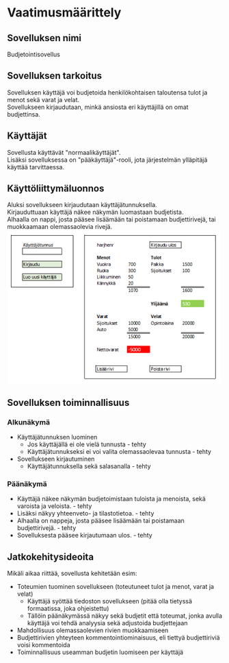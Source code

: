 # Vaatimusmäärittely

## Sovelluksen nimi
Budjetointisovellus

## Sovelluksen tarkoitus
Sovelluksen käyttäjä voi budjetoida henkilökohtaisen taloutensa tulot ja menot sekä varat ja velat.  
Sovellukseen kirjaudutaan, minkä ansiosta eri käyttäjillä on omat budjettinsa.

## Käyttäjät
Sovellusta käyttävät "normaalikäyttäjät".  
Lisäksi sovelluksessa on "pääkäyttäjä"-rooli, jota järjestelmän ylläpitäjä käyttää tarvittaessa.

## Käyttöliittymäluonnos
Aluksi sovellukseen kirjaudutaan käyttäjätunnuksella.  
Kirjauduttuaan käyttäjä näkee näkymän luomastaan budjetista.  
Alhaalla on nappi, josta pääsee lisäämään tai poistamaan budjettirivejä, tai muokkaamaan olemassaolevia rivejä.  
<img src="https://github.com/henkkah/ot-harjoitustyo/blob/master/dokumentaatio/kayttoliittymaluonnos.PNG" width="500">

## Sovelluksen toiminnallisuus
### Alkunäkymä
- Käyttäjätunnuksen luominen
    - Jos käyttäjällä ei ole vielä tunnusta - tehty
    - Käyttäjätunnukseksi ei voi valita olemassaolevaa tunnusta - tehty
- Sovellukseen kirjautuminen
    - Käyttäjätunnuksella sekä salasanalla - tehty
### Päänäkymä
- Käyttäjä näkee näkymän budjetoimistaan tuloista ja menoista, sekä varoista ja veloista. - tehty
- Lisäksi näkyy yhteenveto- ja tilastotietoa. - tehty
- Alhaalla on nappeja, josta pääsee lisäämään tai poistamaan budjettirivejä. - tehty
- Sovelluksesta pääsee kirjautumaan ulos. - tehty

## Jatkokehitysideoita
Mikäli aikaa riittää, sovellusta kehitetään esim:
- Toteumien tuominen sovellukseen (toteutuneet tulot ja menot, varat ja velat)
    - Käyttäjä syöttää tiedoston sovellukseen (pitää olla tietyssä formaatissa, joka ohjeistettu)
    - Tällöin päänäkymässä näkyy sekä budjetit että toteumat, jonka avulla käyttäjä voi tehdä analyysia sekä adjustoida budjettejaan
- Mahdollisuus olemassaolevien rivien muokkaamiseen
- Budjettirivien yhteyteen kommentointiominaisuus, eli tiettyä budjettiriviä voisi kommentoida
- Toiminnallisuus useamman budjetin luomiseen per käyttäjä
